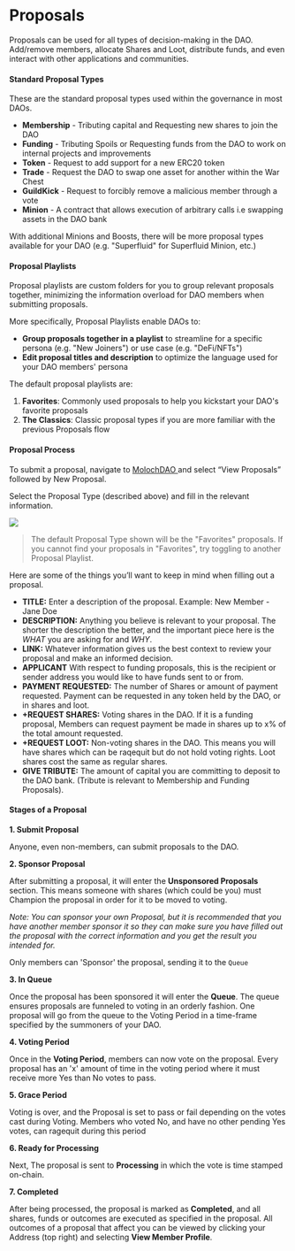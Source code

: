 # Proposals

Proposals can be used for all types of decision-making in the DAO. Add/remove members, allocate Shares and Loot, distribute funds, and even interact with other applications and communities.

#### Standard Proposal Types <a href="standard-proposal-types" id="standard-proposal-types"></a>

These are the standard proposal types used within the governance in most DAOs.

* **Membership** - Tributing capital and Requesting new shares to join the DAO
* **Funding** - Tributing Spoils or Requesting funds from the DAO to work on internal projects and improvements
* **Token** - Request to add support for a new ERC20 token
* **Trade** - Request the DAO to swap one asset for another within the War Chest
* **GuildKick** - Request to forcibly remove a malicious member through a vote
* **Minion** - A contract that allows execution of arbitrary calls i.e swapping assets in the DAO bank

With additional Minions and Boosts, there will be more proposal types available for your DAO (e.g. "Superfluid" for Superfluid Minion, etc.)

#### Proposal Playlists <a href="proposal-playlists" id="proposal-playlists"></a>

Proposal playlists are custom folders for you to group relevant proposals together, minimizing the information overload for DAO members when submitting proposals.

More specifically, Proposal Playlists enable DAOs to:

* **Group proposals together in a playlist** to streamline for a specific persona (e.g. "New Joiners") or use case (e.g. "DeFi/NFTs")
* **Edit proposal titles and description** to optimize the language used for your DAO members' persona

The default proposal playlists are:

1. **Favorites**: Commonly used proposals to help you kickstart your DAO's favorite proposals
2. **The Classics**: Classic proposal types if you are more familiar with the previous Proposals flow



#### Proposal Process <a href="proposal-process" id="proposal-process"></a>

To submit a proposal, navigate to [MolochDAO ](https://app.daohaus.club/dao/0x1/0x519f9662798c2e07fbd5b30c1445602320c5cf5b)and select “View Proposals” followed by New Proposal.

Select the Proposal Type (described above) and fill in the relevant information.

![](https://i.imgur.com/MCHcVzJ.png)

> The default Proposal Type shown will be the "Favorites" proposals. If you cannot find your proposals in "Favorites", try toggling to another Proposal Playlist.

Here are some of the things you’ll want to keep in mind when filling out a proposal.

* **TITLE:** Enter a description of the proposal. Example: New Member - Jane Doe
* **DESCRIPTION:** Anything you believe is relevant to your proposal. The shorter the description the better, and the important piece here is the _WHAT_ you are asking for and _WHY_.
* **LINK:** Whatever information gives us the best context to review your proposal and make an informed decision.
* **APPLICANT** With respect to funding proposals, this is the recipient or sender address you would like to have funds sent to or from.
* **PAYMENT REQUESTED:** The number of Shares or amount of payment requested. Payment can be requested in any token held by the DAO, or in shares and loot.
* **+REQUEST SHARES:** Voting shares in the DAO. If it is a funding proposal, Members can request payment be made in shares up to x% of the total amount requested.
* **+REQUEST LOOT:** Non-voting shares in the DAO. This means you will have shares which can be raqequit but do not hold voting rights. Loot shares cost the same as regular shares.
* **GIVE TRIBUTE:** The amount of capital you are committing to deposit to the DAO bank. (Tribute is relevant to Membership and Funding Proposals).

#### Stages of a Proposal <a href="stages-of-a-proposal" id="stages-of-a-proposal"></a>

**1. Submit Proposal**

Anyone, even non-members, can submit proposals to the DAO.

**2. Sponsor Proposal**

After submitting a proposal, it will enter the **Unsponsored Proposals** section. This means someone with shares (which could be you) must Champion the proposal in order for it to be moved to voting.

_Note: You can sponsor your own Proposal, but it is recommended that you have another member sponsor it so they can make sure you have filled out the proposal with the correct information and you get the result you intended for._

Only members can 'Sponsor' the proposal, sending it to the `Queue`

**3. In Queue**

Once the proposal has been sponsored it will enter the **Queue**. The queue ensures proposals are funneled to voting in an orderly fashion. One proposal will go from the queue to the Voting Period in a time-frame specified by the summoners of your DAO.

**4. Voting Period**

Once in the **Voting Period**, members can now vote on the proposal. Every proposal has an 'x' amount of time in the voting period where it must receive more Yes than No votes to pass.

**5. Grace Period**

Voting is over, and the Proposal is set to pass or fail depending on the votes cast during Voting. Members who voted No, and have no other pending Yes votes, can ragequit during this period

**6. Ready for Processing**

Next, The proposal is sent to **Processing** in which the vote is time stamped on-chain.

**7. Completed**

After being processed, the proposal is marked as **Completed**, and all shares, funds or outcomes are executed as specified in the proposal. All outcomes of a proposal that affect you can be viewed by clicking your Address (top right) and selecting **View Member Profile**.
